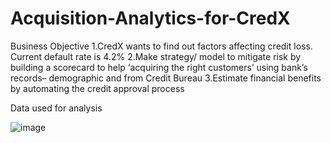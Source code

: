 # Acquisition-Analytics-for-CredX

Business Objective
1.CredX wants to find out factors affecting credit loss. Current default rate is 4.2%
2.Make strategy/ model to mitigate risk by building a scorecard to help ‘acquiring the right customers’ using bank’s records– demographic and from Credit Bureau
3.Estimate financial benefits by automating the credit approval process

Data used for analysis

![image](https://user-images.githubusercontent.com/50137166/112918902-96834400-9123-11eb-9b6d-1933ac66a775.png)




